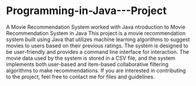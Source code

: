 # Programming-in-Java---Project
A Movie Recommendation System worked with Java
ntroduction to Movie Recommendation System in Java
This project is a movie recommendation system built using Java that utilizes machine learning algorithms to suggest movies to users based on their previous ratings. The system is designed to be user-friendly and provides a command line interface for interaction. The movie data used by the system is stored in a CSV file, and the system implements both user-based and item-based collaborative filtering algorithms to make recommendations. If you are interested in contributing to the project, feel free to contact me for files and guidelines.
